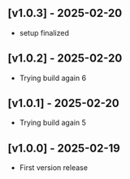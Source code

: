 ## [v1.0.3] - 2025-02-20
- setup finalized
## [v1.0.2] - 2025-02-20
- Trying build again 6
## [v1.0.1] - 2025-02-20
- Trying build again 5
## [v1.0.0] - 2025-02-19
- First version release
